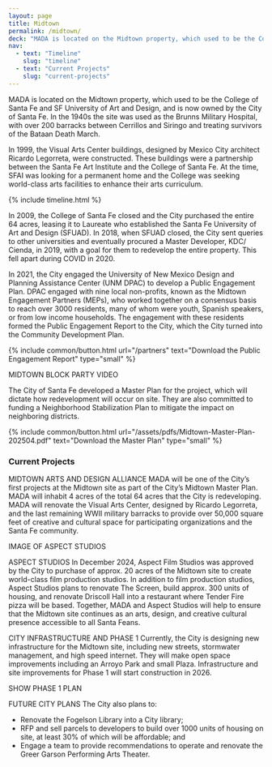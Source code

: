 ```yaml
---
layout: page
title: Midtown
permalink: /midtown/
deck: "MADA is located on the Midtown property, which used to be the College of Santa Fe and SF University of Art and Design, and is now owned by the City of Santa Fe."
nav:
  - text: "Timeline"
    slug: "timeline"
  - text: "Current Projects"
    slug: "current-projects"
---
```


MADA is located on the Midtown property, which used to be the College of Santa Fe and SF University of Art and Design, and is now owned by the City of Santa Fe. In the 1940s the site was used as the Brunns Military Hospital, with over 200 barracks between Cerrillos and Siringo and treating survivors of the Bataan Death March.

In 1999, the Visual Arts Center buildings, designed by Mexico City architect Ricardo Legorreta, were constructed. These buildings were a partnership between the Santa Fe Art Institute and the College of Santa Fe. At the time, SFAI was looking for a permanent home and the College was seeking world-class arts facilities to enhance their arts curriculum.

{% include timeline.html %}

In 2009, the College of Santa Fe closed and the City purchased the entire 64 acres, leasing it to Laureate who established the Santa Fe University of Art and Design (SFUAD). In 2018, when SFUAD closed, the City sent queries to other universities and eventually procured a Master Developer, KDC/ Cienda, in 2019, with a goal for them to redevelop the entire property. This fell apart during COVID in 2020.

In 2021, the City engaged the University of New Mexico Design and Planning Assistance Center (UNM DPAC) to develop a Public Engagement Plan. DPAC engaged with nine local non-profits, known as the Midtown Engagement Partners (MEPs), who worked together on a consensus basis to reach over 3000 residents, many of whom were youth, Spanish speakers, or from low income households. The engagement with these residents formed the Public Engagement Report to the City, which the City turned into the Community Development Plan.

{% include common/button.html url="/partners" text="Download the Public Engagement Report" type="small" %}

MIDTOWN BLOCK PARTY VIDEO

The City of Santa Fe developed a Master Plan for the project, which will dictate how redevelopment will occur on site. They are also committed to funding a Neighborhood Stabilization Plan to mitigate the impact on neighboring districts.

{% include common/button.html url="/assets/pdfs/Midtown-Master-Plan-202504.pdf" text="Download the Master Plan" type="small" %}

### Current Projects

MIDTOWN ARTS AND DESIGN ALLIANCE
MADA will be one of the City’s first projects at the Midtown site as part of the City’s Midtown Master Plan. MADA will inhabit 4 acres of the total 64 acres that the City is redeveloping. MADA will renovate the Visual Arts Center, designed by Ricardo Legorreta, and the last remaining WWII military barracks to provide over 50,000 square feet of creative and cultural space for participating organizations and the Santa Fe community.

IMAGE OF ASPECT STUDIOS

ASPECT STUDIOS
In December 2024, Aspect Film Studios was approved by the City to purchase of approx. 20 acres of the Midtown site to create world-class film production studios. In addition to film production studios, Aspect Studios plans to renovate The Screen, build approx. 300 units of housing, and renovate Driscoll Hall into a restaurant where Tender Fire pizza will be based. Together, MADA and Aspect Studios will help to ensure that the Midtown site continues as an arts, design, and creative cultural presence accessible to all Santa Feans.

CITY INFRASTRUCTURE AND PHASE 1
Currently, the City is designing new infrastructure for the Midtown site, including new streets, stormwater management, and high speed internet. They will make open space improvements including an Arroyo Park and small Plaza. Infrastructure and site improvements for Phase 1 will start construction in 2026.

SHOW PHASE 1 PLAN

FUTURE CITY PLANS
The City also plans to:

- Renovate the Fogelson Library into a City library;
- RFP and sell parcels to developers to build over 1000 units of housing on site, at least 30% of which will be affordable; and
- Engage a team to provide recommendations to operate and renovate the Greer Garson Performing Arts Theater.
